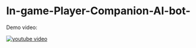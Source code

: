 # In-game-Player-Companion-AI-bot-


Demo video:

[![youtube video](https://img.youtube.com/vi/Mv83b1upicc/0.jpg)](https://www.youtube.com/watch?v=Mv83b1upicc)
